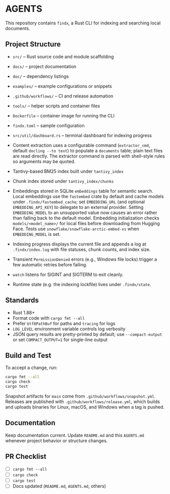 # AGENTS

This repository contains `findx`, a Rust CLI for indexing and searching local documents.

## Project Structure
- `src/` – Rust source code and module scaffolding
- `docs/` – project documentation
- `doc/` – dependency listings
- `examples/` – example configurations or snippets
- `.github/workflows/` – CI and release automation
- `tools/` – helper scripts and container files
- `Dockerfile` – container image for running the CLI
- `findx.toml` – sample configuration
- `src/util/dashboard.rs` – terminal dashboard for indexing progress
- Content extraction uses a configurable command (`extractor_cmd`, default `docling --to text`) to populate a `documents` table; plain text files are read directly. The extractor command is parsed with shell-style rules so arguments may be quoted.
- Tantivy-based BM25 index built under `tantivy_index`
- Chunk index stored under `tantivy_index/chunks`
- Embeddings stored in SQLite `embeddings` table for semantic search.
  Local embeddings use the `fastembed` crate by default and cache models under
  `.findx/fastembed_cache`; set `EMBEDDING_URL`
  (and optional `EMBEDDING_API_KEY`) to delegate to an external provider.
  Setting `EMBEDDING_MODEL` to an unsupported value now causes an error rather
  than falling back to the default model.
  Embedding initialization checks `models/<model_name>/` for local files before
  downloading from Hugging Face. Tests use
  `snowflake/snowflake-arctic-embed-xs` when `EMBEDDING_MODEL` is set.
 - Indexing progress displays the current file and appends a log at `.findx/index.log` with file statuses, chunk counts, and index size.
- Transient `PermissionDenied` errors (e.g., Windows file locks) trigger a few automatic retries before failing.
- `watch` listens for SIGINT and SIGTERM to exit cleanly.

- Runtime state (e.g. the indexing lockfile) lives under `.findx/state`.

## Standards
- Rust 1.88+
- Format code with `cargo fmt --all`
- Prefer `Utf8PathBuf` for paths and `tracing` for logs
- `LOG_LEVEL` environment variable controls log verbosity
- JSON query results are pretty-printed by default; use `--compact-output` or set `COMPACT_OUTPUT=1` for single-line output

## Build and Test
To accept a change, run:

```bash
cargo fmt --all
cargo check
cargo test
```

Snapshot artifacts for `main` come from `.github/workflows/snapshot.yml`.
Releases are published with `.github/workflows/release.yml`, which builds and uploads binaries for Linux, macOS, and Windows when a tag is pushed.

## Documentation
Keep documentation current. Update `README.md` and this `AGENTS.md` whenever project behavior or structure changes.

## PR Checklist
- [ ] `cargo fmt --all`
- [ ] `cargo check`
- [ ] `cargo test`
- [ ] Docs updated (`README.md`, `AGENTS.md`, others)
